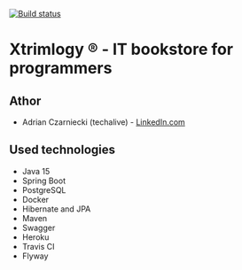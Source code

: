 [![Build status](http://travis-ci.com/techalive/xtrimlogy.svg?branch=master)](http://travis-ci.com/techalive/xtrimlogy)

# Xtrimlogy ® - IT bookstore for programmers



## Athor
* Adrian Czarniecki (techalive) - [LinkedIn.com](https://linkedin.com/in/adrian-czarniecki)

## Used technologies
* Java 15
* Spring Boot
* PostgreSQL
* Docker
* Hibernate and JPA
* Maven
* Swagger
* Heroku
* Travis CI
* Flyway



